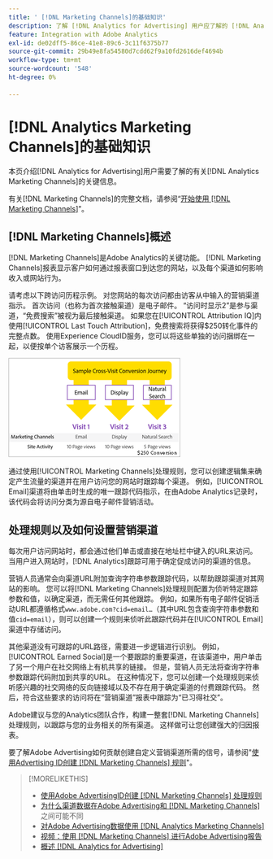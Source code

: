 ```yaml
---
title: ' [!DNL Marketing Channels]的基础知识'
description: 了解 [!DNL Analytics for Advertising] 用户应了解的 [!DNL Analytics Marketing Channels] 的关键信息。
feature: Integration with Adobe Analytics
exl-id: de02dff5-86ce-41e8-89c6-3c11f6375b77
source-git-commit: 29b49e8fa54580d7cdd62f9a10fd2616def4694b
workflow-type: tm+mt
source-wordcount: '548'
ht-degree: 0%

---
```


# [!DNL Analytics Marketing Channels]的基础知识

本页介绍[!DNL Analytics for Advertising]用户需要了解的有关[!DNL Analytics Marketing Channels]的关键信息。

有关[!DNL Marketing Channels]的完整文档，请参阅“[开始使用 [!DNL Marketing Channels]](https://experienceleague.adobe.com/docs/analytics/components/marketing-channels/c-getting-started-mchannel.html?lang=zh-Hans)”。

## [!DNL Marketing Channels]概述

[!DNL Marketing Channels]是Adobe Analytics的关键功能。 [!DNL Marketing Channels]报表显示客户如何通过报表窗口到达您的网站，以及每个渠道如何影响收入或网站行为。

请考虑以下跨访问历程示例。 对您网站的每次访问都由访客从中输入的营销渠道指示。 首次访问（也称为首次接触渠道）是电子邮件。 “访问时显示2”是参与渠道，“免费搜索”被视为最后接触渠道。 如果您在[!UICONTROL Attribution IQ]内使用[!UICONTROL Last Touch Attribution]，免费搜索将获得$250转化事件的完整点数。 使用Experience CloudID服务，您可以将这些单独的访问捆绑在一起，以便按单个访客展示一个历程。

![营销渠道中的跨访问转化历程示例](/help/integrations/assets/a4adc-mc-sample-journey.png)

通过使用[!UICONTROL Marketing Channels]处理规则，您可以创建逻辑集来确定产生流量的渠道并在用户访问您的网站时跟踪每个渠道。 例如，[!UICONTROL Email]渠道将由单击时生成的唯一跟踪代码指示，在由Adobe Analytics记录时，该代码会将访问分类为源自电子邮件营销活动。

## 处理规则以及如何设置营销渠道

每次用户访问网站时，都会通过他们单击或直接在地址栏中键入的URL来访问。 当用户进入网站时，[!DNL Analytics]跟踪可用于确定促成访问的渠道的信息。

营销人员通常会向渠道URL附加查询字符串参数跟踪代码，以帮助跟踪渠道对其网站的影响。 您可以将[!DNL Marketing Channels]处理规则配置为侦听特定跟踪参数和值，以确定渠道，而无需任何其他跟踪。 例如，如果所有电子邮件促销活动URL都遵循格式`www.adobe.com?cid=email…`（其中URL包含查询字符串参数和值`cid=email`），则可以创建一个规则来侦听此跟踪代码并在[!UICONTROL Email]渠道中存储访问。

其他渠道没有可跟踪的URL路径，需要进一步逻辑进行识别。 例如，[!UICONTROL Earned Social]是一个要跟踪的重要渠道，在该渠道中，用户单击了另一个用户在社交网络上有机共享的链接。 但是，营销人员无法将查询字符串参数跟踪代码附加到共享的URL。 在这种情况下，您可以创建一个处理规则来侦听感兴趣的社交网络的反向链接域以及不存在用于确定渠道的付费跟踪代码。 然后，符合这些要求的访问将在“营销渠道”报表中跟踪为“已习得社交”。

Adobe建议与您的Analytics团队合作，构建一整套[!DNL Marketing Channels]处理规则，以跟踪与您的业务相关的所有渠道。 这样做可让您创建强大的归因报表。

要了解Adobe Advertising如何贡献创建自定义营销渠道所需的信号，请参阅&quot;[使用Advertising ID创建 [!DNL Marketing Channels] 规则](mc-ids.md)&quot;。

>[!MORELIKETHIS]
>
>* [使用Adobe AdvertisingID创建 [!DNL Marketing Channels] 处理规则](mc-ids.md)
>* [为什么渠道数据在Adobe Advertising和 [!DNL Marketing Channels]](mc-data-variances.md)之间可能不同
>* [对Adobe Advertising数据使用 [!DNL Analytics Marketing Channels] ](mc-ac-data.md)
>* [视频：使用 [!DNL Marketing Channels] 进行Adobe Advertising报告](https://experienceleague.adobe.com/docs/advertising-learn/tutorials/analytics/analytics-reporting-a4adc.html?lang=zh-Hans)
>* [概述 [!DNL Analytics for Advertising]](/help/integrations/analytics/overview.md)
